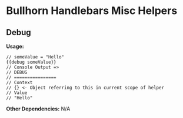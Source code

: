 # Bullhorn Handlebars Misc Helpers

## Debug

**Usage:**

    // someValue = "Hello"
    {{debug someValue}}
    // Console Output => 
    // DEBUG
    // ================
    // Context
    // {} <- Object referring to this in current scope of helper
    // Value
    // "Hello"

**Other Dependencies:** N/A
